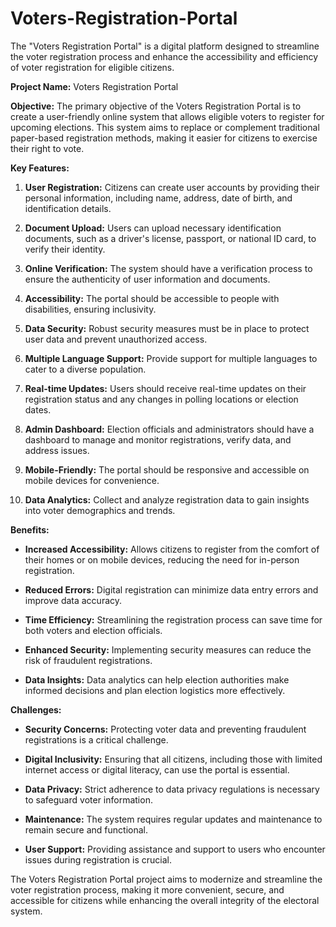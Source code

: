 # Voters-Registration-Portal
The "Voters Registration Portal" is a digital platform designed to streamline the voter registration process and enhance the accessibility and efficiency of voter registration for eligible citizens.

**Project Name:** Voters Registration Portal

**Objective:** 
The primary objective of the Voters Registration Portal is to create a user-friendly online system that allows eligible voters to register for upcoming elections. This system aims to replace or complement traditional paper-based registration methods, making it easier for citizens to exercise their right to vote.

**Key Features:**

1. **User Registration:** Citizens can create user accounts by providing their personal information, including name, address, date of birth, and identification details.

2. **Document Upload:** Users can upload necessary identification documents, such as a driver's license, passport, or national ID card, to verify their identity.

3. **Online Verification:** The system should have a verification process to ensure the authenticity of user information and documents.

4. **Accessibility:** The portal should be accessible to people with disabilities, ensuring inclusivity.

5. **Data Security:** Robust security measures must be in place to protect user data and prevent unauthorized access.

6. **Multiple Language Support:** Provide support for multiple languages to cater to a diverse population.

7. **Real-time Updates:** Users should receive real-time updates on their registration status and any changes in polling locations or election dates.

8. **Admin Dashboard:** Election officials and administrators should have a dashboard to manage and monitor registrations, verify data, and address issues.

9. **Mobile-Friendly:** The portal should be responsive and accessible on mobile devices for convenience.

10. **Data Analytics:** Collect and analyze registration data to gain insights into voter demographics and trends.

**Benefits:**

- **Increased Accessibility:** Allows citizens to register from the comfort of their homes or on mobile devices, reducing the need for in-person registration.

- **Reduced Errors:** Digital registration can minimize data entry errors and improve data accuracy.

- **Time Efficiency:** Streamlining the registration process can save time for both voters and election officials.

- **Enhanced Security:** Implementing security measures can reduce the risk of fraudulent registrations.

- **Data Insights:** Data analytics can help election authorities make informed decisions and plan election logistics more effectively.

**Challenges:**

- **Security Concerns:** Protecting voter data and preventing fraudulent registrations is a critical challenge.

- **Digital Inclusivity:** Ensuring that all citizens, including those with limited internet access or digital literacy, can use the portal is essential.

- **Data Privacy:** Strict adherence to data privacy regulations is necessary to safeguard voter information.

- **Maintenance:** The system requires regular updates and maintenance to remain secure and functional.

- **User Support:** Providing assistance and support to users who encounter issues during registration is crucial.

The Voters Registration Portal project aims to modernize and streamline the voter registration process, making it more convenient, secure, and accessible for citizens while enhancing the overall integrity of the electoral system.
